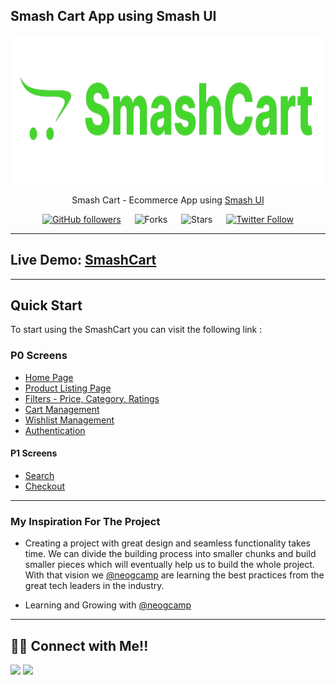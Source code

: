 ## Smash Cart App using Smash UI

<div align="center">

<img alt="badminton" src="/lib/assets/logo/logo.png" width="1048px" height="238px" />

Smash Cart - Ecommerce App using [Smash UI](https://smashui.netlify.app/)

[![GitHub followers](https://img.shields.io/github/followers/manojsarna?style=social)](https://github.com/manojsarna)
&emsp;
![Forks](https://img.shields.io/github/forks/manojsarna/manoj-smash-cart-ecommerce)
&emsp;
![Stars](https://img.shields.io/github/stars/manojsarna/manoj-smash-cart-ecommerce)
&emsp;
[![Twitter Follow](https://img.shields.io/twitter/follow/manojsarnacom?style=social)](https://twitter.com/manojsarnacom)

</div>

---

## Live Demo: [SmashCart](https://smashcart.netlify.app/)

---

## Quick Start

To start using the SmashCart you can visit the following link : 

### P0 Screens

- [Home Page](https://smashcart.netlify.app/)
- [Product Listing Page](https://smashcart.netlify.app/lib/components/products/products.html)
- [Filters - Price, Category, Ratings](https://smashcart.netlify.app/lib/components/products/products.html)
- [Cart Management](https://smashcart.netlify.app/lib/components/cart/cart.html)
- [Wishlist Management](https://smashcart.netlify.app/lib/components/wishlist/wishlist.html)
- [Authentication](https://smashcart.netlify.app/lib/components/auth/auth.html)

#### P1 Screens

- [Search](https://smashcart.netlify.app/)
- [Checkout](https://smashcart.netlify.app/lib/components/cart/cart.html)


---
### My Inspiration For The Project

- Creating a project with great design and seamless functionality takes time. We can divide the building process into smaller chunks and build smaller pieces which will eventually help us to build the whole project. With that vision we [@neogcamp](https://twitter.com/neogcamp) are learning the best practices from the great tech leaders in the industry.

- Learning and Growing with [@neogcamp](https://twitter.com/neogcamp)

---

## 👨‍💻 Connect with Me!!

<a href="https://twitter.com/manojsarnacom"><img src="https://img.shields.io/badge/Twitter-1DA1F2?style=for-the-badge&logo=twitter&logoColor=white"/></a>
<a href="https://www.linkedin.com/in/manojsarna/"><img src="https://img.shields.io/badge/LinkedIn-0077B5?style=for-the-badge&logo=linkedin&logoColor=white"/></a>
